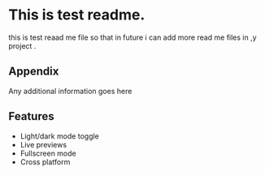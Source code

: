 
# This is test readme.

this is test reaad me file so that in future i can add more read me files 
in ,y project .



## Appendix

Any additional information goes here

  
## Features

- Light/dark mode toggle
- Live previews
- Fullscreen mode
- Cross platform

  